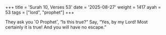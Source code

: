 +++
title = 'Surah 10, Verses 53'
date = '2025-08-27'
weight = 1417
ayah = 53
tags = ["lord", "prophet"]
+++

They ask you ˹O Prophet˺, “Is this true?” Say, “Yes, by my Lord! Most certainly it is true! And you will have no escape.”